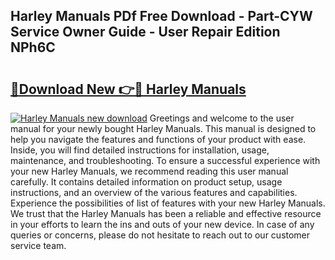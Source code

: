 ## Harley Manuals PDf Free Download - Part-CYW Service Owner Guide - User Repair Edition NPh6C

# <h2><a href="http://bc17909.oget.top/?id=Harley+Manuals">🔗Download New 👉🔴 Harley Manuals</a></h2>

[![Harley Manuals new download](https://i.imgur.com/5g1atiW.png)](http://bc17909.oget.top/?id=Harley+Manuals)
Greetings and welcome to the user manual for your newly bought Harley Manuals. This manual is designed to help you navigate the features and functions of your product with ease. Inside, you will find detailed instructions for installation, usage, maintenance, and troubleshooting. To ensure a successful experience with your new Harley Manuals, we recommend reading this user manual carefully. It contains detailed information on product setup, usage instructions, and an overview of the various features and capabilities. Experience the possibilities of list of features with your new Harley Manuals. We trust that the Harley Manuals has been a reliable and effective resource in your efforts to learn the ins and outs of your new device. In case of any queries or concerns, please do not hesitate to reach out to our customer service team.
